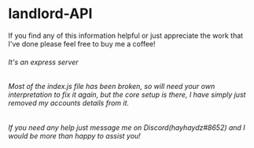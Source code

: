 # landlord-API
If you find any of this information helpful or just appreciate the work that I've done please feel free to buy me a coffee!

###### It's an express server
###### Most of the index.js file has been broken, so will need your own interpretation to fix it again, but the core setup is there, I have simply just removed my accounts details from it.
###### If you need any help just message me on Discord(hayhaydz#8652) and I would be more than happy to assist you!
